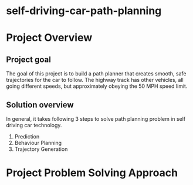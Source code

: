 # self-driving-car-path-planning
# Project Overview
## Project goal 
The goal of this project is to build a path planner that creates smooth, safe trajectories for the car to follow. The highway track has other vehicles, all going different speeds, but approximately obeying the 50 MPH speed limit.

## Solution overview
In general, it takes following 3 steps to solve path planning problem in self driving car technology. 
1. Prediction
2. Behaviour Planning
3. Trajectory Generation


# Project Problem Solving Approach
